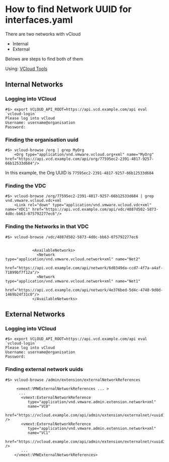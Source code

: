 # How to find Network UUID for interfaces.yaml

There are two networks with vCloud

- Internal
- External

Belows are steps to find both of them

Using: [VCloud Tools](https://github.com/alphagov/vcloudtools)

## Internal Networks

### Logging into VCloud

```
#$> export VCLOUD_API_ROOT=https://api.vcd.example.com/api eval `vcloud-login`
Please log into vCloud
Username: username@organisation
Password:
```

### Finding the organisation uuid

```
#$> vcloud-browse /org | grep MyOrg
    <Org type="application/vnd.vmware.vcloud.org+xml" name="MyOrg" href="https://api.vcd.example.com/api/org/77595ec2-2391-4817-9257-66b12533d684"/>
```

In this example, the Org UUID is `77595ec2-2391-4817-9257-66b12533d684`

### Finding the VDC

```
#$> vcloud-browse /org/77595ec2-2391-4817-9257-66b12533d684 | grep vnd.vmware.vcloud.vdc+xml
    <Link rel="down" type="application/vnd.vmware.vcloud.vdc+xml" name="VDC1" href="https://api.vcd.example.com/api/vdc/4887d502-5873-4d0c-bb63-075792277ec6"/>
```

### Finding the Networks in that VDC


```
#$> vcloud-browse /vdc/4887d502-5873-4d0c-bb63-075792277ec6


            <AvailableNetworks>
              <Network type="application/vnd.vmware.vcloud.network+xml" name="Net2"
                  href="https://api.vcd.example.com/api/network/6d0349da-ccd7-4f7a-a4af-71899bf7f12a"/>
              <Network type="application/vnd.vmware.vcloud.network+xml" name="Net1"
                  href="https://api.vcd.example.com/api/network/4e376bed-5d4c-4748-9d0d-1469b24f31c0"/>
            </AvailableNetworks>
```

## External Networks

### Logging into VCloud

```
#$> export VCLOUD_API_ROOT=https://api.vcd.example.com/api eval `vcloud-login`
Please log into vCloud
Username: username@organisation
Password:
```

### Finding external network uuids

```
#$> vcloud-browse /admin/extension/externalNetworkReferences

     <vmext:VMWExternalNetworkReferences ... >
      ...
       <vmext:ExternalNetworkReference
          type="application/vnd.vmware.admin.extension.network+xml"
          name="VC0"
          href="https://vcloud.example.com/api/admin/extension/externalnet/<uuid1>" />
       <vmext:ExternalNetworkReference
          type="application/vnd.vmware.admin.extension.network+xml"
          name="VC1"
          href="https://vcloud.example.com/api/admin/extension/externalnet/<uuid2>" />
       ...
    </vmext:VMWExternalNetworkReferences>
```
